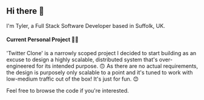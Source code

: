 ## Hi there 👋
I'm Tyler, a Full Stack Software Developer based in Suffolk, UK.

#### Current Personal Project 🙇‍♂️
'Twitter Clone' is a narrowly scoped project I decided to start building as an excuse to design a highly scalable, distributed system that's over-engineered for its intended purpose. 🙃 As there are no actual requirements, the design is purposely only scalable to a point and it's tuned to work with low-medium traffic out of the box! It's just for fun. 😊

Feel free to browse the code if you're interested.

<!--
**Tylxr/tylxr** is a ✨ _special_ ✨ repository because its `README.md` (this file) appears on your GitHub profile.

Here are some ideas to get you started:

- 🔭 I’m currently working on ...
- 🌱 I’m currently learning ...
- 👯 I’m looking to collaborate on ...
- 🤔 I’m looking for help with ...
- 💬 Ask me about ...
- 📫 How to reach me: ...
- 😄 Pronouns: ...
- ⚡ Fun fact: ...
-->
